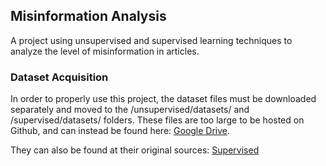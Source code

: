 ## Misinformation Analysis
A project using unsupervised and supervised learning techniques to analyze the level of misinformation in articles.

### Dataset Acquisition
In order to properly use this project, the dataset files must be downloaded separately and moved to the /unsupervised/datasets/ and /supervised/datasets/ folders. These files are too large to be hosted on Github, and can instead be found here: [Google Drive](https://drive.google.com/drive/folders/1a8NuT0YWy3jGMxPZFyf9C7oCKWg7Lb7I).

They can also be found at their original sources: [Supervised](https://www.kaggle.com/clmentbisaillon/fake-and-real-news-dataset)

